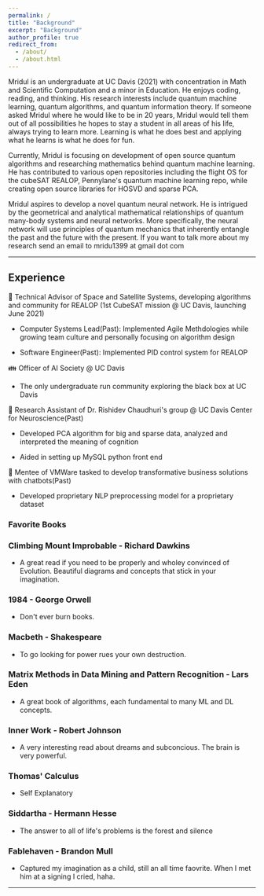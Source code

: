 ```yaml
---
permalink: /
title: "Background"
excerpt: "Background"
author_profile: true
redirect_from: 
  - /about/
  - /about.html
---
```


Mridul is an undergraduate at UC Davis (2021) with concentration in Math and Scientific Computation and a minor in Education. He enjoys coding, reading, and thinking. His research interests include quantum machine learning, quantum algorithms, and quantum information theory. If someone asked Mridul where he would like to be in 20 years, Mridul would tell them out of all possibilities he hopes to stay a student in all areas of his life, always trying to learn more. Learning is what he does best and applying what he learns is what he does for fun. 



Currently, Mridul is focusing on development of open source quantum algorithms and researching mathematics behind quantum machine learning. He has contributed to various open repositories including the flight OS for the cubeSAT REALOP, Pennylane's quantum machine learning repo, while creating open source libraries for HOSVD and sparse PCA. 



Mridul aspires to develop a novel quantum neural network. He is intrigued by the geometrical and analytical mathematical relationships of quantum many-body systems and neural networks. More specifically, the neural network will use principles of quantum mechanics that inherently entangle the past and the future with the present. If you want to talk more about my research send an email to mridu1399 at gmail dot com

---

## Experience     


📡  Technical Advisor of Space and Satellite Systems, developing algorithms and community for REALOP (1st CubeSAT mission @ UC Davis, launching June 2021)      

* Computer Systems Lead(Past): Implemented Agile Methdologies while growing team culture and personally focusing on algorithm design     

* Software Engineer(Past): Implemented PID control system for REALOP     

👪  Officer of AI Society @ UC Davis   

* The only undergraduate run community exploring the black box at UC Davis    

🧠 Research Assistant of Dr. Rishidev Chaudhuri's group @ UC Davis Center for Neuroscience(Past)    

* Developed PCA algorithm for big and sparse data, analyzed and interpreted the meaning of cognition     

* Aided in setting up MySQL python front end         

🤖 Mentee of VMWare tasked to develop transformative business solutions with chatbots(Past)   

* Developed proprietary NLP preprocessing model for a proprietary dataset

### Favorite Books

### Climbing Mount Improbable - Richard Dawkins     

 * A great read if you need to be properly and wholey convinced of Evolution. Beautiful diagrams and concepts that stick in your imagination.     
 
### 1984 - George Orwell

 * Don't ever burn books. 
 
### Macbeth - Shakespeare

 * To go looking for power rues your own destruction.    
 
### Matrix Methods in Data Mining and Pattern Recognition - Lars Eden

 * A great book of algorithms, each fundamental to many ML and DL concepts.   
 
### Inner Work - Robert Johnson     

 * A very interesting read about dreams and subconcious. The brain is very powerful.   
 
### Thomas' Calculus     

 * Self Explanatory 
 
### Siddartha - Hermann Hesse    

 * The answer to all of life's problems is the forest and silence    
 
### Fablehaven - Brandon Mull     

 * Captured my imagination as a child, still an all time faovrite. When I met him at a signing I cried, haha.    

---


